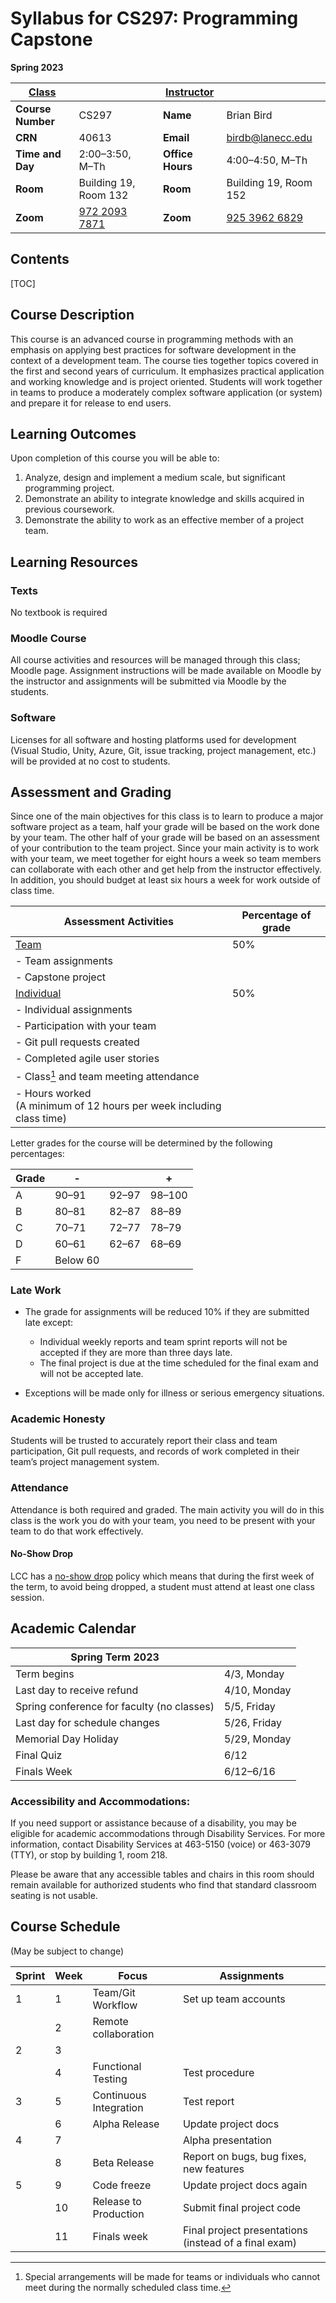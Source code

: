 <h1>Syllabus for CS297: Programming Capstone</h1>    

**Spring 2023**



| <u>Class</u>      |                                                       |      | <u>Instructor</u> |                                                       |
| ----------------- | ----------------------------------------------------- | ---- | ----------------- | ----------------------------------------------------- |
| **Course Number** | CS297                                                 |      | **Name**          | Brian Bird                                            |
| **CRN**           | 40613                                                 |      | **Email**         | birdb@lanecc.edu                                      |
| **Time and Day**  | 2:00–3:50, M–Th                                       |      | **Office Hours**  | 4:00&ndash;4:50, M&ndash;Th                           |
| **Room**          | Building 19, Room 132                                 |      | **Room**          | Building 19, Room 152                                 |
| **Zoom**          | [972 2093 7871](https://lanecc.zoom.us/j/97220937871) |      | **Zoom**          | [925 3962 6829](https://lanecc.zoom.us/j/92539626829) |



<h2>Contents</h2>

[TOC]

## Course Description

This course is an advanced course in programming methods with an emphasis on applying best practices for software development in the  context of a development team. The course ties together topics covered in the first and second years of curriculum. It emphasizes practical application and working knowledge and is project oriented. Students will work together in teams to produce a  moderately complex software application (or system) and prepare it for release to end users. 



## Learning Outcomes

Upon completion of this course you will be able to:    

1. Analyze, design and implement a medium scale, but significant programming project.
2. Demonstrate an ability to integrate knowledge and skills acquired in previous coursework.
3. Demonstrate the ability to work as an effective member of a project team. 
           



## Learning Resources

### Texts  

No textbook is required 

### Moodle Course

All course activities and resources will be managed through this class; Moodle page. Assignment instructions will be made available on Moodle by the instructor and assignments will be submitted via Moodle by the students. 

### Software

Licenses for all software and hosting platforms used for development (Visual Studio, Unity, Azure, Git, issue tracking, project  management, etc.) will be provided at no cost to students. 



## Assessment and Grading

Since one of the main objectives for this class is to learn to  produce a major software project as a team, half your grade will be based on the work done by your team. The other half of your grade will  be based on an assessment of your contribution to the team project. Since your main activity is to work with your team, we meet together for eight hours a week so team members can collaborate with each other and get help from the instructor effectively. In addition,  you should budget at least six hours a week for work outside of class time. 



| Assessment Activities                  |Percentage of grade |
| --------------------------------------------- | ------------------ |
| <u>Team</u> | 50% |
| - Team assignments | |
| - Capstone project | |
| <u>Individual</u> |50% |
| - Individual assignments | |
| - Participation with your team | |
| - Git pull requests created | |
| - Completed agile user stories | |
| - Class[^1] and team meeting attendance | |
| - Hours worked <br />(A minimum of 12 hours per week including class time) | |



 Letter grades for the course will be determined by the following percentages:        

| Grade | -        |       | +      |
| ----- | -------- | ----- | ------ |
| A     | 90–91    | 92–97 | 98–100 |
| B     | 80–81    | 82–87 | 88–89  |
| C     | 70–71    | 72–77 | 78–79  |
| D     | 60–61    | 62–67 | 68–69  |
| F     | Below 60 |       |        |



### Late Work

- The grade for assignments will be reduced 10% if they are submitted late except: 
  - Individual weekly reports and team sprint reports will not be accepted if they are more than three days late.
  - The final project is due at the time scheduled for the final exam and will not be accepted late.

- Exceptions will be made only for illness or serious emergency situations. 

### Academic Honesty 

Students will be trusted to accurately report their class and  team participation, Git pull requests, and records of work  completed in their team’s project management system. 

### Attendance

Attendance is both required and graded. The main activity you  will do in this class is the work you do with your team, you need to be  present with your team to do that work effectively. 

#### No-Show Drop

LCC has a [no-show drop](https://www.lanecc.edu/esfs/noshow-drops) policy which means that during the first week of the term, to avoid  being dropped, a student must attend at least one class session.



## Academic Calendar

| Spring Term 2023                           |                 |
| ------------------------------------------ | --------------- |
| Term begins                                | 4/3, Monday     |
| Last day to receive refund                 | 4/10, Monday    |
| Spring conference for faculty (no classes) | 5/5, Friday     |
| Last day for schedule changes              | 5/26, Friday    |
| Memorial Day Holiday                       | 5/29, Monday    |
| Final Quiz                                 | 6/12            |
| Finals Week                                | 6/12&ndash;6/16 |



### Accessibility and Accommodations: 

If you need support or assistance because of a disability, you may  be eligible for academic accommodations through Disability Services. For more information, contact Disability Services at 463-5150 (voice) or  463-3079 (TTY), or stop by building 1, room    218. 

Please be aware that any accessible tables and chairs in this  room should remain available for authorized students who find that  standard classroom seating is not usable.



## Course Schedule 

(May be subject to change)

| Sprint | Week | Focus                  | Assignments                                           |
| ------ | ---- | ---------------------- | ----------------------------------------------------- |
| 1      | 1    | Team/Git Workflow      | Set up team accounts                                  |
|        | 2    | Remote collaboration   |                                                       |
| 2      | 3    |                        |                                                       |
|        | 4    | Functional Testing     | Test procedure                                        |
| 3      | 5    | Continuous Integration | Test report                                           |
|        | 6    | Alpha Release          | Update project docs                                   |
| 4      | 7    |                        | Alpha presentation                                    |
|        | 8    | Beta Release           | Report on bugs, bug fixes, new features               |
| 5      | 9    | Code freeze            | Update project docs again                             |
|        | 10   | Release to Production  | Submit final project code                             |
|        | 11   | Finals week            | Final project presentations (instead of a final exam) |



[^1]: Special arrangements will be made for teams or individuals who cannot meet during the normally scheduled class time.